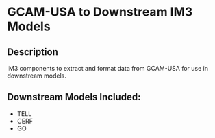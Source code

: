# GCAM-USA to Downstream IM3 Models

## Description

IM3 components to extract and format data from GCAM-USA for use in downstream models.

## Downstream Models Included:

* TELL
* CERF
* GO
